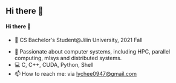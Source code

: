 ## Hi there 👋

<!--
**AnZhong24/AnZhong24** is a ✨ _special_ ✨ repository because its `README.md` (this file) appears on your GitHub profile.

Here are some ideas to get you started:

- 🔭 I’m currently working on ...
- 🌱 I’m currently learning ...
- 👯 I’m looking to collaborate on ...
- 🤔 I’m looking for help with ...
- 💬 Ask me about ...
- 📫 How to reach me: ...
- 😄 Pronouns: ...
- ⚡ Fun fact: ...
--> 
  #### Hi there 👋

 
- 🔬 CS Bachelor's Student@Jilin University, 2021 Fall
<!-- - ⚓ Previous internship experience at Ctrip Group
- 🌍 Embracing diversity and exploring new horizons.
-->
- 🌱 Passionate about computer systems, including HPC, parallel computing, mlsys and distributed systems.
- :computer: C, C++, CUDA, Python, Shell
- 📫 How to reach me: via lychee0947@gmail.com


